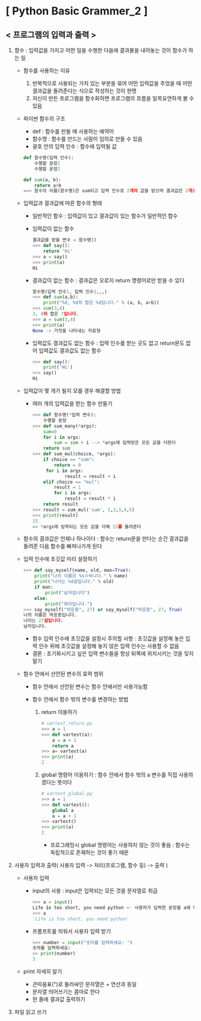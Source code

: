 # [ Python Basic Grammer_2 ]

## <  프로그램의 입력과 출력 >

1. 함수 : 입력값을 가지고 어떤 일을 수행한 다음에 결과물을 내어놓는 것이 함수가 하는 일

   - 함수를 사용하는 이유

     1. 반복적으로 사용되는 가치 있는 부분을 묶어 어떤 입력값을 주었을 때 어떤 결과값을 돌려준다는 식으로 작성하는 것이 현명
     2. 자신이 만든 프로그램을 함수화하면 프로그램의 흐름을 일목요연하게 볼 수 있음

   - 파이썬 함수의 구조

     - def : 함수를 만들 때 사용하는 예약어
     - 함수명 : 함수를 만드는 사람이 임의로 만들 수 있음
     - 괄호 안의 입력 인수 : 함수에 입력될 값

     ```python
     def 함수명(입력 인수):
         수행할 문장1
         수행할 문장2
     
     def sum(a, b):
         return a+b
     ==> 함수의 이름(함수명)은 sum이고 입력 인수로 2개의 값을 받으며 결과값은 2개으 입력값을 더한 값이다.
     ```

   - 입력값과 결과값에 따른 함수의 형태

     - 일반적인 함수 : 입력값이 있고 결과값이 있는 함수가 일반적인 함수

     - 입력값이 없는 함수

       ```python
       결과값을 받을 변수 = 함수명()
       >>> def say():
           return 'Hi'
       >>> a = say()
       >>> print(a)
       Hi
       ```

     - 결과값이 없는 함수 : 결과값은 오로지 return 명령어로만 받을 수 있다

       ```python
       함수명(입력 인수1, 입력 인수2,,,)
       >>> def sum(a,b):
           print("%d, %d의 합은 %d입니다." % (a, b, a+b))
       >>> sum(3,4)
       3, 4의 합은 7입니다.
       >>> a = sum(3,4)
       >>> print(a)
       None -> 거짓을 나타내는 자료형
       ```

     - 입력값도 결과값도 없는 함수 : 입력 인수를 받는 곳도 없고 return문도 없어 입력값도 결과값도 없는 함수

       ```python
       >>> def say():
           print('Hi')
       >>> say()
       Hi
       ```

   - 입력값이 몇 개가 될지 모를 경우 해결할 방법

     - 여러 개의 입력값을 받는 함수 만들기

       ```python
       >>> def 함수명(*입력 변수):
           수행할 문장
       >>> def sum_many(*args):
           sum=0
           for i in args:
               sum = sum + i --> *args에 입력받은 모든 값을 더한다
           return sum
       >>> def sum_mul(choice, *args):
           if choice == "sum":
               return = 0
           	for i in args:
                   result = result + i
           elif choice == "mul":
               result = 1
               for i in args:
                   result = result * i
           return result
       >>> result = sum_mul('sum', 1,2,3,4,5)
       >>> print(result)
       15
       => *args에 입력되는 모든 값을 더해 15를 돌려준다
       ```

   - 함수의 결과값은 언제나 하나이다 : 함수는 return문을 만다는 순간 결과값을 돌려준 다음 함수를 빠져나가게 된다

   - 입력 인수에 초깃값 미리 설정하기

     ```python
     >>> def say_myself(name, old, man=True):
         print("나의 이름은 %sㅇ비니다." % name)
         print("나이는 %d살입니다." % old)
         if man:
             print("남자입니다")
         else:
             print("여자입니다.")
     >>> say_myself("박응용", 27) or say_myself("박응용", 27, True)
     나의 이름은 박응용입니다.
     나이는 27살입니다.
     남자입니다.
     ```

     - 함수 입력 인수에 초깃값을 설정시 주의할 사항 : 초깃값을 설정해 놓은 입력 인수 뒤에 초깃값을 설정해 놓지 않은 입력 인수는 사용할 수 없음
     - 결론 : 초기화시키고 싶은 입력 변수들을 항상 뒤쪽에 위치시키는 것을 잊지 말기

   - 함수 안에서 선언된 변수의 효력 범위

     - 함수 안에서 선언된 변수는 함수 안에서만 사용가능함

     - 함수 안에서 함수 밖의 변수를 변경하는 방법

       1. return 이용하기

          ```python
          # vartest_return.py
          >>> a = 1
          >>> def vartest(a):
              a = a + 1
              return a
          >>> a= vartest(a)
          >>> print(a)
          2
          ```

       2. global 명령어 이용하기 : 함수 안에서 함수 밖의 a 변수를 직접 사용하겠다는 뜻이다

          ```python
          # vartest_global.py
          >>> a = 1
          >>> def vartest():
              global a
              a = a + 1
          >>> vartest()
          >>> print(a)
          2
          ```

          - 프로그래밍시 global 명령어는 사용하지 않는 것이 좋음 : 함수는 독립적으로 존재하는 것이 좋기 때문

2. 사용자 입력과 출력( 사용자 입력 -> 처리(프로그램, 함수 등) -> 출력 )

   - 사용자 입력

     - input의 사용 : input은 입력되는 모든 것을 문자열로 취급

       ```python
       >>> a = input()
       Life is too short, you need python <- 사용자가 입력한 문장을 a에 대입
       >>> a
       'Life is too short, you need python'
       ```

     - 프롬프트를 띄워서 사용자 입력 받기

       ```python
       >>> number = input("숫자를 입력하세요: ")
       숫자를 입력하세요:
       >> print(number)
       3
       ```

       

   - print 자세히 알기

     - 큰따옴표(")로 둘러싸인 문자열은 + 연산과 동일
     - 문자열 띄어쓰기는 콤마로 한다
     - 한 줄에 결과값 출력하기

3. 파일 읽고 쓰기